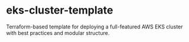 # eks-cluster-template
Terraform-based template for deploying a full-featured AWS EKS cluster with best practices and modular structure.
